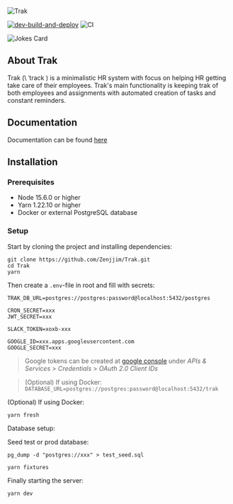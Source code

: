 ![Trak](./public/trak_logo.svg)

[![dev-build-and-deploy](https://github.com/blankoslo/Trak/actions/workflows/deploy.yml/badge.svg)](https://github.com/blankoslo/Trak/actions/workflows/deploy.yml)
![CI](https://img.shields.io/github/license/Zenjjim/Trak)

![Jokes Card](https://readme-jokes.vercel.app/api)

## About Trak

Trak (\ ˈtrack \) is a minimalistic HR system with focus on helping HR getting take care of their employees. Trak's main functionality is keeping trak of both employees and  assignments with automated creation of tasks and constant reminders.
## Documentation
Documentation can be found [here](https://zenjjim.github.io/Trak/)

## Installation
### Prerequisites

- Node 15.6.0 or higher
- Yarn 1.22.10 or higher
- Docker or external PostgreSQL database

### Setup

Start by cloning the project and installing dependencies:
```
git clone https://github.com/Zenjjim/Trak.git
cd Trak
yarn
```

Then create a `.env`-file in root and fill with secrets:
```
TRAK_DB_URL=postgres://postgres:password@localhost:5432/postgres

CRON_SECRET=xxx
JWT_SECRET=xxx

SLACK_TOKEN=xoxb-xxx

GOOGLE_ID=xxx.apps.googleusercontent.com
GOOGLE_SECRET=xxx
```

> Google tokens can be created at [google console](https://console.cloud.google.com/) under _APIs & Services_ > _Credentials_ > _OAuth 2.0 Client IDs_

> (Optional) If using Docker: `DATABASE_URL=postgres://postgres:password@localhost:5432/trak`

(Optional) If using Docker:

```
yarn fresh
```

Database setup:

Seed test or prod database:
```
pg_dump -d "postgres://xxx" > test_seed.sql
```

```
yarn fixtures
```

Finally starting the server:

```
yarn dev
```
